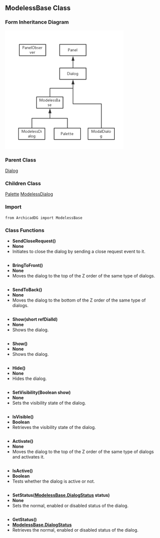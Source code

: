 ## ModelessBase Class

### Form Inheritance Diagram

<img src="../Imgs/form_inheritance_diagram.png" width="384px" height="384px" />

### Parent Class
[Dialog](ArchicadDG_Dialog.md)

### Children Class
[Palette](ArchicadDG_Palette.md)
[ModelessDialog](ArchicadDG_ModelessDialog.md)

### Import
```
from ArchicadDG import ModelessBase
``` 

### Class Functions

* **SendCloseRequest()**
* **None**
* Initiates to close the dialog by sending a close request event to it.
```

```


* **BringToFront()**
* **None**
* Moves the dialog to the top of the Z order of the same type of dialogs.

```

```

* **SendToBack()**
* **None**
* Moves the dialog to the bottom of the Z order of the same type of dialogs.

```

```

* **Show(short refDialId)**
* **None**
* Shows the dialog.

```

```

* **Show()**
* **None**
* Shows the dialog.

```

```

* **Hide()**
* **None**
* Hides the dialog.

```

```

* **SetVisibility(Boolean show)**
* **None**
* Sets the visibility state of the dialog.

```

```

* **IsVisible()**
* **Boolean**
* Retrieves the visibility state of the dialog.
```

```

* **Activate()**
* **None**
* Moves the dialog to the top of the Z order of the same type of dialogs and activates it.
```

```

* **IsActive()**
* **Boolean**
* Tests whether the dialog is active or not.
```

```

* **SetStatus([ModelessBase.DialogStatus](ArchicadDG_DialogStatus.md) status)**
* **None**
* Sets the normal, enabled or disabled status of the dialog.
```

```

* **GetStatus()**
* **[ModelessBase.DialogStatus](ArchicadDG_DialogStatus.md)**
* Retrieves the normal, enabled or disabled status of the dialog.
```

```
